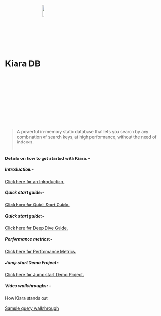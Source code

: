 # Kiara DB <img src="https://www.kapoorlabs.com/wp-content/uploads/2020/06/54624690-AA61-4E27-8305-9234C6861A86-e1593536390892.png" width="10%" align="center" />
> A powerful in-memory static database that lets you search by any combination of search keys, at high performance, without the need of indexes.<br><br>
 

#### Details on how to get started with Kiara: -

##### Introduction:- 
[Click here for an Introduction.](https://www.kapoorlabs.com/kiara/)

##### Quick start guide:- 
[Click here for Quick Start Guide.](https://www.kapoorlabs.com/kiara-howto/)


##### Quick start guide:- 
[Click here for Deep Dive Guide.](https://www.kapoorlabs.com/kiara-deep-dive/)


##### Performance metrics:- 
[Click here for Performance Metrics.](https://www.kapoorlabs.com/kiara-performance/)

##### Jump start Demo Project:- 
[Click here for Jump start Demo Project.](https://www.kapoorlabs.com/kiara-demo-project)


##### Video walkthroughs: -

[How Kiara stands out](https://www.youtube.com/watch?time_continue=1&v=-AL6TrOgdKI&feature=emb_logo) <br> <br>
[Sample query walkthrough](https://www.youtube.com/watch?time_continue=2&v=-T-Bwu0WQAI&feature=emb_logo)


